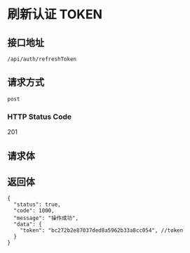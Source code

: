 # 刷新认证 TOKEN

## 接口地址

```text
/api/auth/refreshToken
```

## 请求方式

```text
post
```

### HTTP Status Code

201

## 请求体

## 返回体

```json5
{
  "status": true,
  "code": 1000,
  "message": "操作成功",
  "data": {
    "token": "bc272b2e87037ded8a5962b33a8cc054", //token
  }
}
``` 